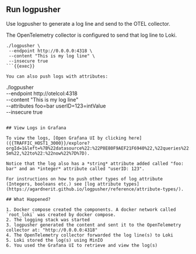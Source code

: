 ## Run logpusher

Use logpusher to generate a log line and send to the OTEL collector.

The OpenTelemetry collector is configured to send that log line to Loki.

```
./logpusher \
 --endpoint http://0.0.0.0:4318 \
 --content "This is my log line" \
 --insecure true
```{{exec}}

You can also push logs with attributes:
```
./logpusher \
 --endpoint http://otelcol:4318 \
 --content "This is my log line" \
 --attributes foo=bar userID=123=intValue \
 --insecure true
```{{exec}}

## View Logs in Grafana

To view the logs, [Open Grafana UI by clicking here]({{TRAFFIC_HOST1_3000}}/explore?orgId=1&left=%7B%22datasource%22:%22P8E80F9AEF21F6940%22,%22queries%22:%5B%7B%22refId%22:%22A%22,%22expr%22:%22%7Bexporter%3D%5C%22OTLP%5C%22%7D%22,%22queryType%22:%22range%22,%22datasource%22:%7B%22type%22:%22loki%22,%22uid%22:%22P8E80F9AEF21F6940%22%7D,%22editorMode%22:%22builder%22%7D%5D,%22range%22:%7B%22from%22:%22now-5m%22,%22to%22:%22now%22%7D%7D).

Notice that the log also has a *string* attribute added called "foo: bar" and an *integer* attribute called "userID: 123".

For instructions on how to push other types of log attribute (Integers, booleans etc.) see [log attribute types](https://agardnerit.github.io/logpusher/reference/attribute-types/).

## What Happened?

1. Docker compose created the components. A docker network called `root_loki` was created by docker compose.
2. The logging stack was started
3. logpusher generated the content and sent it to the OpenTelemetry collector at: "http://0.0.0.0:4318"
4. The OpenTelemetry collector forwarded the log line(s) to Loki
5. Loki stored the log(s) using MinIO
6. You used the Grafana UI to retrieve and view the log(s)